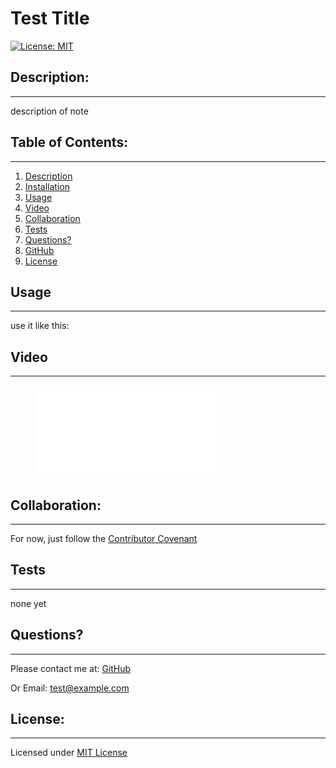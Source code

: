 # Test Title
  [![License: MIT](https://img.shields.io/badge/License-MIT-yellow.svg)](https://opensource.org/licenses/MIT)

  ## Description:
  ___
  description of note

  ## Table of Contents:
  ___
  1) [Description](#description)
  2) [Installation](#installation)
  3) [Usage](#usage)
  4) [Video](#video)
  5) [Collaboration](#collaboration)
  6) [Tests](#tests)
  7) [Questions?](#questions?)
  8) [GitHub](#gitHub)
  9) [License](#license)

  ## Usage
  ___
  use it like this: 

  ## Video
  ___
  <figure class="video_container">
  <iframe src=./video/path/name frameborder="0" allowfullscreen="true"> </iframe>
  </figure>

  ## Collaboration:
  ___
  For now, just follow the [Contributor Covenant](https://www.contributor-covenant.org/)

  ## Tests
  ___
  none yet

  ## Questions?
  ___
  Please contact me at:
  [GitHub](https://github.com/Windowmac)
  
  Or Email:
  <test@example.com>

  
  ## License: 
  ___
  Licensed under [MIT License](https://opensource.org/licenses/MIT)